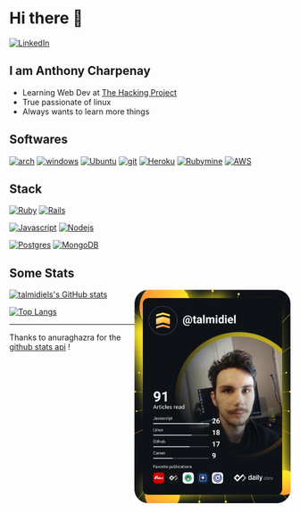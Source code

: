 # Hi there 👋

  <a href="https://www.linkedin.com/in/anthony-charpenay-a6b739210/">
    <img
      src="https://img.shields.io/static/v1?logo=linkedin&style=flat-square&color=0072b1&label=LinkedIn&message=%E2%98%86"
      alt="LinkedIn"
    />
  </a>


<br />

## I am Anthony Charpenay

- Learning Web Dev at [The Hacking Project](https://www.thehackingproject.org/)
- True passionate of linux
- Always wants to learn more things

## Softwares

[![arch](https://img.shields.io/badge/ArchLinux-Main_Os-00ffe9?style=social&logo=archlinux)](https://archlinux.org/)
[![windows](https://img.shields.io/badge/Windows-Gaming_Os-00ffe9?style=social&logo=windows)](https://www.microsoft.com/en-us/windows/)
[![Ubuntu](https://img.shields.io/badge/Ubuntu-Servers-00ffe9?style=social&logo=ubuntu)](https://ubuntu.com/)
[![git](https://img.shields.io/badge/Git-VCS_And_Collaboration-00ffe9?style=social&logo=git)](https://git-scm.com/)
[![Heroku](https://img.shields.io/badge/Heroku-Deploy_Test_Apps-00ffe9?style=social&logo=heroku)](https://www.heroku.com/home)
[![Rubymine](https://img.shields.io/badge/Jetbrains_Ide-Selection_Of_Powerfull_Ide-00ffe9?style=social&logo=jetbrains)](https://www.jetbrains.com/fr-fr/ruby/)
[![AWS](https://img.shields.io/badge/AWS-EC2_And_S3-00ffe9?style=social&logo=amazon)](https://aws.amazon.com/)

## Stack
[![Ruby](https://img.shields.io/badge/Ruby-Backend_And_Apis-00ffe9?style=social&logo=ruby)](https://www.ruby-lang.org/en/)
[![Rails](https://img.shields.io/badge/Rails-Backend-00ffe9?style=social&logo=rubyonrails)](https://rubyonrails.org/)

[![Javascript](https://img.shields.io/badge/Vanilla_Javascript-Frontend-00ffe9?style=social&logo=javascript)](https://developer.mozilla.org/fr/docs/Web/JavaScript)
[![Nodejs](https://img.shields.io/badge/NodeJS-Javascript_Runtime-00ffe9?style=social&logo=node.js)](https://nodejs.org/en/)

[![Postgres](https://img.shields.io/badge/PostgreSQL-Relational_Database-00ffe9?style=social&logo=postgresql)](https://www.postgresql.org/)
[![MongoDB](https://img.shields.io/badge/MongoDB-JSON_Database-00ffe9?style=social&logo=mongodb)](https://www.mongodb.com/)

## Some Stats

  <a href="https://app.daily.dev/talmidiel" target="_blank">
    <img
      width="280"
      align="right"
      src="https://github.com/talmidiel/talmidiel/blob/master/devcard.svg"
    />
  </a>

[![talmidiels's GitHub stats](https://github-readme-stats.vercel.app/api?username=talmidiel&show_icons=true&count_private=true&theme=vision-friendly-dark&include_all_commits=true)](https://github.com/talmidiel)

[![Top Langs](https://github-readme-stats.vercel.app/api/top-langs/?username=talmidiel&langs_count=6&theme=vision-friendly-dark&layout=compact)](https://github.com/talmidiel)


***
Thanks to anuraghazra for the [github stats api](https://github.com/anuraghazra/github-readme-stats) !

